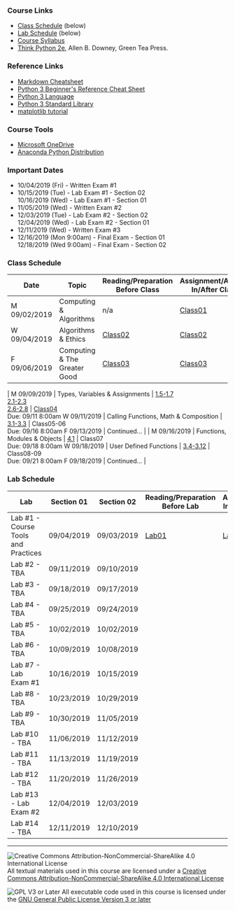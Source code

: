### Course Links

- [Class Schedule](#class-schedule) (below)
- [Lab Schedule](#lab-schedule) (below)
- [Course Syllabus](./syllabus.md)
- [Think Python 2e](https://greenteapress.com/wp/think-python-2e/), Allen B. Downey, Green Tea Press.

### Reference Links

- [Markdown Cheatsheet](https://github.com/adam-p/markdown-here/wiki/Markdown-Here-Cheatsheet)
- [Python 3 Beginner's Reference Cheat Sheet](http://sixthresearcher.com/wp-content/uploads/2016/12/Python3_reference_cheat_sheet.pdf)
- [Python 3 Language](https://docs.python.org/3/reference/)
- [Python 3 Standard Library](https://docs.python.org/3/library/)
- [matplotlib tutorial](https://matplotlib.org/tutorials/introductory/pyplot.html)

### Course Tools
- [Microsoft OneDrive](https://onedrive.live.com/about/en-us/download/)
- [Anaconda Python Distribution](https://www.anaconda.com/distribution/)

### Important Dates

- 10/04/2019 (Fri) - Written Exam #1
- 10/15/2019 (Tue) - Lab Exam #1 - Section 02  
  10/16/2019 (Wed) - Lab Exam #1 - Section 01
- 11/05/2019 (Wed) - Written Exam #2
- 12/03/2019 (Tue) - Lab Exam #2 - Section 02  
  12/04/2019 (Wed) - Lab Exam #2 - Section 01
- 12/11/2019 (Wed) - Written Exam #3
- 12/16/2019 (Mon 9:00am) - Final Exam - Section 01  
  12/18/2019 (Wed 9:00am) - Final Exam - Section 02

### Class Schedule

Date          | Topic                                   | Reading/Preparation<br>Before Class   | Assignment/Activity<br>In/After Class
---           | ---                                     | ---                                   | ---
M 09/02/2019  | Computing & Algorithms                  | n/a                                   | [Class01](./classes/class01.pdf)
W 09/04/2019  | Algorithms & Ethics                     | [Class02](./classes/class02.md)       | [Class02](./classes/class02.pdf)
F 09/06/2019  | Computing & The Greater Good            | [Class03](./classes/class03.md)       | [Class03](./classes/class03.pdf)
|
M 09/09/2019  | Types, Variables & Assignments          | [1.5-1.7](http://greenteapress.com/thinkpython2/html/thinkpython2002.html#sec10)<br>[2.1-2.3](http://greenteapress.com/thinkpython2/html/thinkpython2003.html)<br>[2.6-2.8](http://greenteapress.com/thinkpython2/html/thinkpython2003.html#sec21) | [Class04](https://github.com/dickinson-comp130/Class04/archive/f19.zip)<br>Due: 09/11 8:00am
W 09/11/2019  | Calling Functions, Math & Composition   | [3.1-3.3](http://greenteapress.com/thinkpython2/html/thinkpython2004.html) | Class05-06<br>Due: 09/16 8:00am
F 09/13/2019  | Continued...                            |
|
M 09/16/2019  | Functions, Modules & Objects            | [4.1](http://greenteapress.com/thinkpython2/html/thinkpython2005.html) | Class07<br>Due: 09/18 8:00am
W 09/18/2019  | User Defined Functions                  | [3.4-3.12](http://greenteapress.com/thinkpython2/html/thinkpython2004.html#sec30) | Class08-09<br>Due: 09/21 8:00am
F 09/18/2019  | Continued...                            |

### Lab Schedule

Lab                                     | Section 01 | Section 02 | Reading/Preparation<br>Before Lab   |Assignment<br>In/After Lab
---                                     | ---        | ---        | ---                                 | ---
Lab #1 - Course Tools and Practices     | 09/04/2019 | 09/03/2019 | [Lab01](labs/lab01.md)              | [Lab01](https://github.com/dickinson-comp130/Lab01/archive/f19.zip)
Lab #2 - TBA                            | 09/11/2019 | 09/10/2019 |
Lab #3 - TBA                            | 09/18/2019 | 09/17/2019 |
Lab #4 - TBA                            | 09/25/2019 | 09/24/2019 |
Lab #5 - TBA                            | 10/02/2019 | 10/02/2019 |
Lab #6 - TBA                            | 10/09/2019 | 10/08/2019 |
Lab #7 - Lab Exam #1                    | 10/16/2019 | 10/15/2019 |
Lab #8 - TBA                            | 10/23/2019 | 10/29/2019 |
Lab #9 - TBA                            | 10/30/2019 | 11/05/2019 |
Lab #10 - TBA                           | 11/06/2019 | 11/12/2019 |
Lab #11 - TBA                           | 11/13/2019 | 11/19/2019 |
Lab #12 - TBA                           | 11/20/2019 | 11/26/2019 |
Lab #13 - Lab Exam #2                   | 12/04/2019 | 12/03/2019 |
Lab #14 - TBA                           | 12/11/2019 | 12/10/2019 |

___
![Creative Commons Attribution-NonCommercial-ShareAlike 4.0 International License](https://i.creativecommons.org/l/by-nc-sa/4.0/88x31.png "Creative Commons Attribution-NonCommercial-ShareAlike 4.0 International License") All textual materials used in this course are licensed under a [Creative Commons Attribution-NonCommercial-ShareAlike 4.0 International License](http://creativecommons.org/licenses/by-nc-sa/4.0/)

![GPL V3 or Later](https://www.gnu.org/graphics/gplv3-or-later-sm.png "GPL V3 or later") All executable code used in this course is licensed under the [GNU General Public License Version 3 or later](https://www.gnu.org/licenses/gpl.txt)
